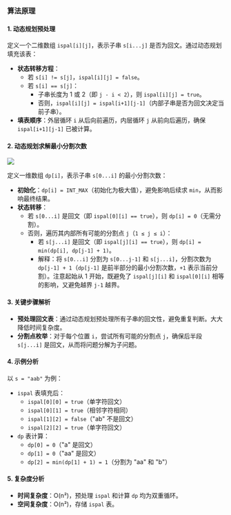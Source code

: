 ### 算法原理

#### 1. 动态规划预处理

定义一个二维数组 `ispal[i][j]`，表示子串 `s[i...j]` 是否为回文。通过动态规划填充该表：
- **状态转移方程**：
  - 若 `s[i] != s[j]`，`ispal[i][j] = false`。
  - 若 `s[i] == s[j]`：
    - 子串长度为 1 或 2（即 `j - i < 2`），则 `ispal[i][j] = true`。
    - 否则，`ispal[i][j] = ispal[i+1][j-1]`（内部子串是否为回文决定当前子串）。
- **填表顺序**：外层循环 `i` 从后向前遍历，内层循环 `j` 从前向后遍历，确保 `ispal[i+1][j-1]` 已被计算。

#### 2. 动态规划求解最小分割次数

![](https://cdn.jsdelivr.net/gh/huangcancan-xbc/Drawing-bed@master/Algorithm/132.%20%E5%88%86%E5%89%B2%E5%9B%9E%E6%96%87%E4%B8%B2%20II%E7%AE%97%E6%B3%95%E5%8E%9F%E7%90%86.png)

定义一维数组 `dp[i]`，表示子串 `s[0...i]` 的最小分割次数：
- **初始化**：`dp[i] = INT_MAX`（初始化为极大值），避免影响后续求 `min`，从而影响最终结果。
- **状态转移**：
  - 若 `s[0...i]` 是回文（即 `ispal[0][i] == true`），则 `dp[i] = 0`（无需分割）。
  - 否则，遍历其内部所有可能的分割点 `j`（`1 ≤ j ≤ i`）：
    - 若 `s[j...i]` 是回文（即 `ispal[j][i] == true`），则 `dp[i] = min(dp[i], dp[j-1] + 1)`。
    - 解释：将 `s[0...i]` 分割为 `s[0...j-1]` 和 `s[j...i]`，分割次数为 `dp[j-1] + 1`（`dp[j-1]` 是前半部分的最小分割次数，`+1` 表示当前分割）。注意起始从 1 开始，既避免了 `ispal[j][i]` 和 `ispal[0][i]` 相等的影响，又避免越界 `j-1` 越界。

#### 3. 关键步骤解析

- **预处理回文表**：通过动态规划预处理所有子串的回文性，避免重复判断。大大降低时间复杂度。
- **分割点枚举**：对于每个位置 `i`，尝试所有可能的分割点 `j`，确保后半段 `s[j...i]` 是回文，从而将问题分解为子问题。

#### 4. 示例分析

以 `s = "aab"` 为例：
- `ispal` 表填充后：
  - `ispal[0][0] = true`（单字符回文）
  - `ispal[0][1] = true`（相邻字符相同）
  - `ispal[1][2] = false`（"ab" 不是回文）
  - `ispal[2][2] = true`（单字符回文）
- `dp` 表计算：
  - `dp[0] = 0`（"a" 是回文）
  - `dp[1] = 0`（"aa" 是回文）
  - `dp[2] = min(dp[1] + 1) = 1`（分割为 "aa" 和 "b"）

#### 5. 复杂度分析

- **时间复杂度**：O(n²)，预处理 `ispal` 和计算 `dp` 均为双重循环。
- **空间复杂度**：O(n²)，存储 `ispal` 表。
